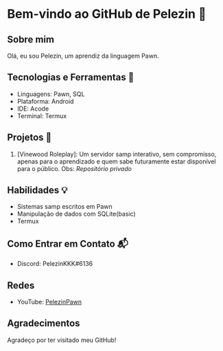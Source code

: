 # Bem-vindo ao GitHub de Pelezin 👋

## Sobre mim
Olá, eu sou Pelezin, um aprendiz da linguagem Pawn.

## Tecnologias e Ferramentas 🚀
- Linguagens: Pawn, SQL
- Plataforma: Android
- IDE: Acode
- Terminal: Termux

## Projetos 🌟
1. [Vinewood Roleplay]: Um servidor samp interativo, sem compromisso, apenas para o aprendizado e quem sabe futuramente estar disponível para o público. Obs: *Repositório privado*


## Habilidades 💡
- Sistemas samp escritos em Pawn
- Manipulação de dados com SQLite(basic)
- Termux

## Como Entrar em Contato 📬
- Discord: PelezinKKK#6136

## Redes 
- YouTube: [PelezinPawn](https://www.youtube.com/@PelezinPawn)

## Agradecimentos
Agradeço por ter visitado meu GitHub!
